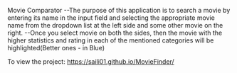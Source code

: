 Movie Comparator 
--The purpose of this application is to search a movie by entering its name in the input field and selecting the appropriate movie name from the dropdown list at the left side and some other movie on the right.
--Once you select movie on both the sides, then the movie with the higher statistics and rating in each of the mentioned categories will be highlighted(Better ones - in Blue)

To view the project: https://saili01.github.io/MovieFinder/


